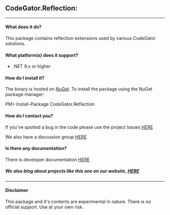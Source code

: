 ## CodeGator.Reflection: 
---

#### What does it do?
This package contains reflection extensions used by various CodeGator solutions.

#### What platform(s) does it support?
* .NET 9.x or higher

#### How do I install it?
The binary is hosted on [NuGet](https://www.nuget.org/packages/Codegator.Reflection/). To install the package using the NuGet package manager:

PM> Install-Package CodeGator.Reflection

#### How do I contact you?
If you've spotted a bug in the code please use the project Issues [HERE](https://github.com/CodeGator/CodeGator.Reflection/issues)

We also have a discussion group [HERE](https://github.com/CodeGator/CodeGator.Reflection/discussions)

#### Is there any documentation?
There is developer documentation [HERE](https://codegator.github.io/CodeGator.Reflection/)

##### We also blog about projects like this one on our website, [HERE](http://www.codegator.com)
---
#### Disclaimer
This package and it's contents are experimental in nature. There is no official support. Use at your own risk.